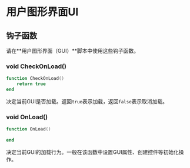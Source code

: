 # 用户图形界面UI

## 钩子函数

请在**用户图形界面（GUI）**脚本中使用这些钩子函数。

### void CheckOnLoad\(\)

```lua
function CheckOnLoad()
    return true
end
```

决定当前GUI是否加载。返回`true`表示加载，返回`false`表示取消加载。

### void OnLoad\(\)

```lua
function OnLoad()
    
end
```

决定当前GUI的加载行为。一般在该函数中设置GUI属性、创建控件等初始化操作。

